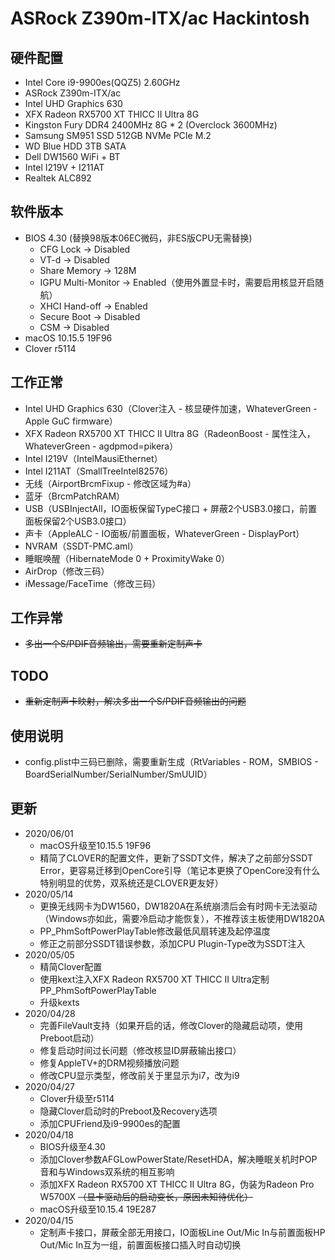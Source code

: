 # ASRock Z390m-ITX/ac Hackintosh

## 硬件配置
- Intel Core i9-9900es(QQZ5) 2.60GHz
- ASRock Z390m-ITX/ac
- Intel UHD Graphics 630
- XFX Radeon RX5700 XT THICC II Ultra 8G
- Kingston Fury DDR4 2400MHz 8G * 2 (Overclock 3600MHz)
- Samsung SM951 SSD 512GB NVMe PCIe M.2
- WD Blue HDD 3TB SATA
- Dell DW1560 WiFi + BT
- Intel I219V + I211AT
- Realtek ALC892

## 软件版本
- BIOS 4.30 (替换98版本06EC微码，非ES版CPU无需替换)
  - CFG Lock -> Disabled
  - VT-d -> Disabled
  - Share Memory -> 128M
  - IGPU Multi-Monitor -> Enabled（使用外置显卡时，需要启用核显开启随航）
  - XHCI Hand-off -> Enabled
  - Secure Boot -> Disabled
  - CSM -> Disabled
- macOS 10.15.5 19F96
- Clover r5114

## 工作正常
- Intel UHD Graphics 630（Clover注入 - 核显硬件加速，WhateverGreen - Apple GuC firmware）
- XFX Radeon RX5700 XT THICC II Ultra 8G（RadeonBoost - 属性注入，WhateverGreen - agdpmod=pikera）
- Intel I219V（IntelMausiEthernet）
- Intel I211AT（SmallTreeIntel82576）
- 无线（AirportBrcmFixup - 修改区域为#a）
- 蓝牙（BrcmPatchRAM）
- USB（USBInjectAll，IO面板保留TypeC接口 + 屏蔽2个USB3.0接口，前置面板保留2个USB3.0接口）
- 声卡（AppleALC - IO面板/前置面板，WhateverGreen - DisplayPort）
- NVRAM（SSDT-PMC.aml）
- 睡眠唤醒（HibernateMode 0 + ProximityWake 0）
- AirDrop（修改三码）
- iMessage/FaceTime（修改三码）

## 工作异常
- ~~多出一个S/PDIF音频输出，需要重新定制声卡~~

## TODO
- ~~重新定制声卡映射，解决多出一个S/PDIF音频输出的问题~~

## 使用说明
- config.plist中三码已删除，需要重新生成（RtVariables - ROM，SMBIOS - BoardSerialNumber/SerialNumber/SmUUID）

## 更新
- 2020/06/01
  - macOS升级至10.15.5 19F96
  - 精简了CLOVER的配置文件，更新了SSDT文件，解决了之前部分SSDT Error，更容易迁移到OpenCore引导（笔记本更换了OpenCore没有什么特别明显的优势，双系统还是CLOVER更友好）
- 2020/05/14
  - 更换无线网卡为DW1560，DW1820A在系统崩溃后会有时网卡无法驱动（Windows亦如此，需要冷启动才能恢复），不推荐该主板使用DW1820A
  - PP_PhmSoftPowerPlayTable修改最低风扇转速及起停温度
  - 修正之前部分SSDT错误参数，添加CPU Plugin-Type改为SSDT注入
- 2020/05/05
  - 精简Clover配置
  - 使用kext注入XFX Radeon RX5700 XT THICC II Ultra定制PP_PhmSoftPowerPlayTable
  - 升级kexts
- 2020/04/28
  - 完善FileVault支持（如果开启的话，修改Clover的隐藏启动项，使用Preboot启动）
  - 修复启动时间过长问题（修改核显ID屏蔽输出接口）
  - 修复AppleTV+的DRM视频播放问题
  - 修改CPU显示类型，修改前关于里显示为i7，改为i9
- 2020/04/27
  - Clover升级至r5114
  - 隐藏Clover启动时的Preboot及Recovery选项
  - 添加CPUFriend及i9-9900es的配置
- 2020/04/18
  - BIOS升级至4.30
  - 添加Clover参数AFGLowPowerState/ResetHDA，解决睡眠关机时POP音和与Windows双系统的相互影响
  - 添加XFX Radeon RX5700 XT THICC II Ultra 8G，伪装为Radeon Pro W5700X ~~（显卡驱动后的启动变长，原因未知待优化）~~
  - macOS升级至10.15.4 19E287
- 2020/04/15
  - 定制声卡接口，屏蔽全部无用接口，IO面板Line Out/Mic In与前置面板HP Out/Mic In互为一组，前置面板接口插入时自动切换